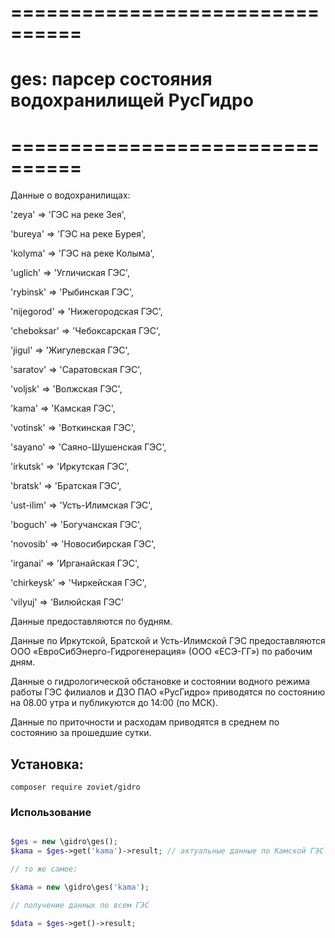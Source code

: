 # ================================
# ges: парсер состояния водохранилищей РусГидро
# ================================

Данные о водохранилищах:

'zeya' => 'ГЭС на реке Зея',

'bureya' => 'ГЭС на реке Бурея',

'kolyma' => 'ГЭС на реке Колыма',

'uglich' => 'Угличиская ГЭС',

'rybinsk' => 'Рыбинская ГЭС',

'nijegorod' => 'Нижегородская ГЭС',

'cheboksar' => 'Чебоксарская ГЭС',

'jigul' => 'Жигулевская ГЭС',

'saratov' => 'Саратовская ГЭС',

'voljsk' => 'Волжская ГЭС',

'kama' => 'Камская ГЭС',

'votinsk' => 'Воткинская ГЭС',

'sayano' => 'Саяно-Шушенская ГЭС',

'irkutsk' => 'Иркутская ГЭС',

'bratsk' => 'Братская ГЭС',

'ust-ilim' => 'Усть-Илимская ГЭС',

'boguch' => 'Богучанская ГЭС',

'novosib' => 'Новосибирская ГЭС',

'irganai' => 'Ирганайская ГЭС',

'chirkeysk' => 'Чиркейская ГЭС',

'vilyuj' => 'Вилюйская ГЭС'	

Данные предоставляются по будням.

Данные по Иркутской, Братской и Усть-Илимской ГЭС предоставляются ООО «ЕвроСибЭнерго-Гидрогенерация» (ООО «ЕСЭ-ГГ») по рабочим дням.

Данные о гидрологической обстановке и состоянии водного режима работы ГЭС филиалов и ДЗО ПАО «РусГидро» приводятся по состоянию на 08.00 утра и публикуются до 14:00 (по МСК).

Данные по приточности и расходам приводятся в среднем по состоянию за прошедшие сутки.


## Установка:

```
composer require zoviet/gidro

```


### Использование 


 
```php

$ges = new \gidro\ges();
$kama = $ges->get('kama')->result; // актуальные данные по Камской ГЭС

// то же самое:

$kama = new \gidro\ges('kama');

// получение данных по всем ГЭС

$data = $ges->get()->result;


```


